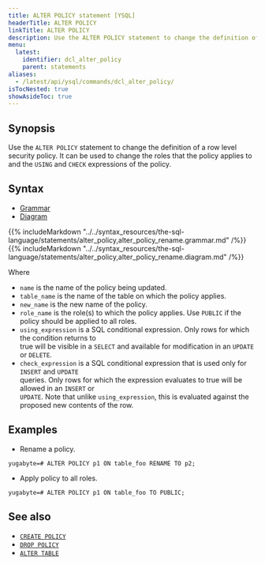 ```yaml
---
title: ALTER POLICY statement [YSQL]
headerTitle: ALTER POLICY
linkTitle: ALTER POLICY
description: Use the ALTER POLICY statement to change the definition of a row level security policy.
menu:
  latest:
    identifier: dcl_alter_policy
    parent: statements
aliases:
  - /latest/api/ysql/commands/dcl_alter_policy/
isTocNested: true
showAsideToc: true
---
```


## Synopsis

Use  the `ALTER POLICY` statement to change the definition of a row level security policy. It can be used to
change the roles that the policy applies to and the `USING` and `CHECK` expressions of the policy.

## Syntax

<ul class="nav nav-tabs nav-tabs-yb">
  <li >
    <a href="#grammar" class="nav-link active" id="grammar-tab" data-toggle="tab" role="tab" aria-controls="grammar" aria-selected="true">
      <i class="fas fa-file-alt" aria-hidden="true"></i>
      Grammar
    </a>
  </li>
  <li>
    <a href="#diagram" class="nav-link" id="diagram-tab" data-toggle="tab" role="tab" aria-controls="diagram" aria-selected="false">
      <i class="fas fa-project-diagram" aria-hidden="true"></i>
      Diagram
    </a>
  </li>
</ul>

<div class="tab-content">
  <div id="grammar" class="tab-pane fade show active" role="tabpanel" aria-labelledby="grammar-tab">
    {{% includeMarkdown "../../syntax_resources/the-sql-language/statements/alter_policy,alter_policy_rename.grammar.md" /%}}
  </div>
  <div id="diagram" class="tab-pane fade" role="tabpanel" aria-labelledby="diagram-tab">
    {{% includeMarkdown "../../syntax_resources/the-sql-language/statements/alter_policy,alter_policy_rename.diagram.md" /%}}
  </div>
</div>

Where

- `name` is the name of the policy being updated.
- `table_name` is the name of the table on which the policy applies.
- `new_name` is the new name of the policy.
- `role_name` is the role(s) to which the policy applies. Use `PUBLIC` if the policy should be
  applied to all roles.
- `using_expression` is a SQL conditional expression. Only rows for which the condition returns to   
  true will be visible in a `SELECT` and available for modification in an `UPDATE` or `DELETE`.      
- `check_expression` is a SQL conditional expression that is used only for `INSERT` and `UPDATE`     
  queries. Only rows for which the expression evaluates to true will be allowed in an `INSERT` or    
  `UPDATE`. Note that unlike `using_expression`, this is evaluated against the proposed new contents 
  of the row.

## Examples

- Rename a policy.

```plpgsql
yugabyte=# ALTER POLICY p1 ON table_foo RENAME TO p2;
```

- Apply policy to all roles.

```plpgsql
yugabyte=# ALTER POLICY p1 ON table_foo TO PUBLIC;
```

## See also

- [`CREATE POLICY`](../dcl_create_policy)
- [`DROP POLICY`](../dcl_drop_policy)
- [`ALTER TABLE`](../ddl_alter_table)
